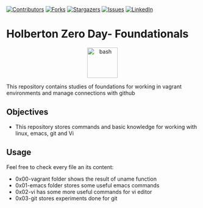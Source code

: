 [![Contributors][contributors-shield]][contributors-url]
[![Forks][forks-shield]][forks-url]
[![Stargazers][stars-shield]][stars-url]
[![Issues][issues-shield]][issues-url]
[![LinkedIn][linkedin-shield]][linkedin-url]


# Holberton Zero Day- Foundationals

<p align="center">
  <img src="https://linube.com/blog/wp-content/uploads/bash-logo.png" alt="bash" width="80" height="80">
</p>

This repository contains studies of foundations for working in vagrant environments and manage connections with github

## Objectives

* This repository stores commands and basic knowledge for working with linux, emacs, git and Vi

## Usage

Feel free to check every file an its content:
* 0x00-vagrant folder shows the result of uname function
* 0x01-emacs folder stores some useful emacs commands
* 0x02-vi has some more useful commands for vi editor
* 0x03-git stores experiments done for git


[contributors-shield]: https://img.shields.io/github/contributors/diego-9407/holbertonschool-zero_day?style=flat-square
[contributors-url]: https://github.com/diego-9407/holbertonschool-zero_day/graphs/contributors
[forks-shield]: https://img.shields.io/github/forks/diego-9407/holbertonschool-zero_day.svg?style=flat-square
[forks-url]: https://github.com/diego-9407/holbertonschool-zero_day/network/members
[stars-shield]: https://img.shields.io/github/stars/diego-9407/holbertonschool-zero_day.svg?style=flat-square
[stars-url]: https://github.com/diego-9407/holbertonschool-zero_day/stargazers
[issues-shield]: https://img.shields.io/github/issues/diego-9407/holbertonschool-zero_day?style=flat-square
[issues-url]: https://github.com/diego-9407/holbertonschool-zero_day/issues
[linkedin-shield]: https://img.shields.io/badge/-LinkedIn-black.svg?style=flat-square&logo=linkedin&colorB=555
[linkedin-url]: https://linkedin.com/in/diegromero
